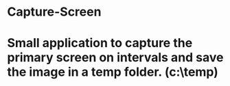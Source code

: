 # Capture-Screen
# Small application to capture the primary screen on intervals and save the image in a temp folder. (c:\temp)
